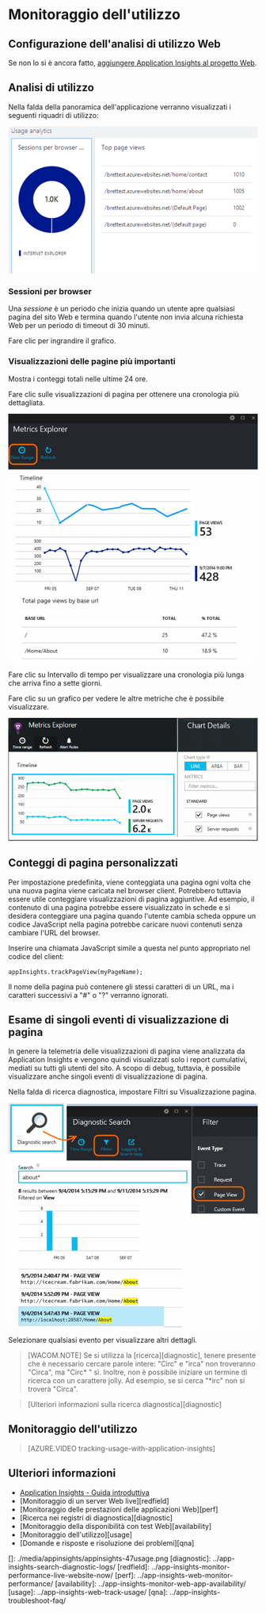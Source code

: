 <properties title="Track usage with custom events and metrics" pageTitle="Track usage" description="Log user activities." metaKeywords="analytics monitoring application insights" authors="awills" manager="kamrani" />

<tags ms.service="application-insights" ms.workload="tbd" ms.tgt_pltfrm="ibiza" ms.devlang="na" ms.topic="article" ms.date="2014-09-24" ms.author="awills" />

# Monitoraggio dell'utilizzo

## <a name="webclient"></a>Configurazione dell'analisi di utilizzo Web

Se non lo si è ancora fatto, [aggiungere Application Insights al progetto Web][start].

## <a name="usage"></a>Analisi di utilizzo

Nella falda della panoramica dell'applicazione verranno visualizzati i seguenti riquadri di utilizzo:

![](./media/appinsights/appinsights-47usage.png)

### Sessioni per browser

Una *sessione* è un periodo che inizia quando un utente apre qualsiasi pagina del sito Web e termina quando l'utente non invia alcuna richiesta Web per un periodo di timeout di 30 minuti.

Fare clic per ingrandire il grafico.

### Visualizzazioni delle pagine più importanti

Mostra i conteggi totali nelle ultime 24 ore.

Fare clic sulle visualizzazioni di pagina per ottenere una cronologia più dettagliata.

![](./media/appinsights/appinsights-49usage.png)

Fare clic su Intervallo di tempo per visualizzare una cronologia più lunga che arriva fino a sette giorni.

Fare clic su un grafico per vedere le altre metriche che è possibile visualizzare.

![](./media/appinsights/appinsights-63usermetrics.png)

## Conteggi di pagina personalizzati

Per impostazione predefinita, viene conteggiata una pagina ogni volta che una nuova pagina viene caricata nel browser client. Potrebbero tuttavia essere utile conteggiare visualizzazioni di pagina aggiuntive. Ad esempio, il contenuto di una pagina potrebbe essere visualizzato in schede e si desidera conteggiare una pagina quando l'utente cambia scheda oppure un codice JavaScript nella pagina potrebbe caricare nuovi contenuti senza cambiare l'URL del browser.

Inserire una chiamata JavaScript simile a questa nel punto appropriato nel codice del client:

    appInsights.trackPageView(myPageName);

Il nome della pagina può contenere gli stessi caratteri di un URL, ma i caratteri successivi a "\#" o "?" verranno ignorati.

## Esame di singoli eventi di visualizzazione di pagina

In genere la telemetria delle visualizzazioni di pagina viene analizzata da Application Insights e vengono quindi visualizzati solo i report cumulativi, mediati su tutti gli utenti del sito. A scopo di debug, tuttavia, è possibile visualizzare anche singoli eventi di visualizzazione di pagina.

Nella falda di ricerca diagnostica, impostare Filtri su Visualizzazione pagina.

![](./media/appinsights/appinsights-51searchpageviews.png)

Selezionare qualsiasi evento per visualizzare altri dettagli.

> [WACOM.NOTE] Se si utilizza la [ricerca][diagnostic], tenere presente che è necessario cercare parole intere: "Circ" e "irca" non troveranno "Circa", ma "Circ\* " sì. Inoltre, non è possibile iniziare un termine di ricerca con un carattere jolly. Ad esempio, se si cerca "\*irc" non si troverà "Circa".

> [Ulteriori informazioni sulla ricerca diagnostica][diagnostic]

## Monitoraggio dell'utilizzo

> [AZURE.VIDEO tracking-usage-with-application-insights]

## Ulteriori informazioni

-   [Application Insights - Guida introduttiva][start]
-   [Monitoraggio di un server Web live][redfield]
-   [Monitoraggio delle prestazioni delle applicazioni Web][perf]
-   [Ricerca nei registri di diagnostica][diagnostic]
-   [Monitoraggio della disponibilità con test Web][availability]
-   [Monitoraggio dell'utilizzo][usage]
-   [Domande e risposte e risoluzione dei problemi][qna]

<!--Link references-->

  [start]: ../app-insights-start-monitoring-app-health-usage/
  []: ./media/appinsights/appinsights-47usage.png
  [diagnostic]: ../app-insights-search-diagnostic-logs/
  [redfield]: ../app-insights-monitor-performance-live-website-now/
  [perf]: ../app-insights-web-monitor-performance/
  [availability]: ../app-insights-monitor-web-app-availability/
  [usage]: ../app-insights-web-track-usage/
  [qna]: ../app-insights-troubleshoot-faq/
